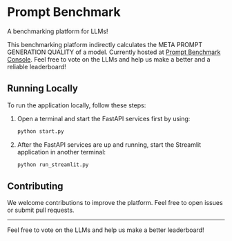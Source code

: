 # Prompt Benchmark <br>

A benchmarking platform for LLMs!<br>

This benchmarking platform indirectly calculates the META PROMPT GENERATION QUALITY of a model. Currently hosted at [Prompt Benchmark Console](https://prompt-benchmark-console-prod.redisland-25b20936.centralindia.azurecontainerapps.io/). Feel free to vote on the LLMs and help us make a better and a reliable leaderboard!<br>

## Running Locally 

To run the application locally, follow these steps:<br>

1. Open a terminal and start the FastAPI services first by using:
    ```bash
    python start.py
    ```

2. After the FastAPI services are up and running, start the Streamlit application in another terminal:
    ```bash
    python run_streamlit.py
    ```

## Contributing

We welcome contributions to improve the platform. Feel free to open issues or submit pull requests.<br>

---

Feel free to vote on the LLMs and help us make a better leaderboard!
